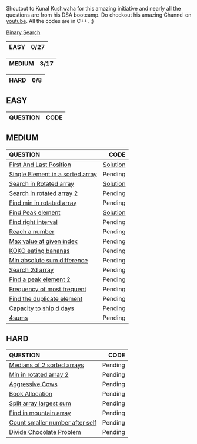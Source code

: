 Shoutout to Kunal Kushwaha for this amazing initiative and nearly all the questions are from his DSA bootcamp. Do checkout his 
amazing Channel on [youtube](https://www.youtube.com/c/KunalKushwaha/featured).
All the codes are in C++.  ;)

[Binary Search](https://github.com/VatsalNilay/Basic-DSA-CPP/blob/main/binary%20search/bSearch.cpp)

| EASY | 0/27 |
| ---- |---- |  

| MEDIUM | 3/17 |
| ---- |---- |  

| HARD | 0/8 |
| ---- |---- |  

## EASY

| QUESTION | CODE |
| :------- | ----: |

## MEDIUM
| QUESTION | CODE |
| :--- | ---: |
| [First And Last Position](https://leetcode.com/problems/find-first-and-last-position-of-element-in-sorted-array/) | [Solution](https://github.com/VatsalNilay/Basic-DSA-CPP/blob/main/binary%20search/firstAndLastIndex.cpp) |
| [Single Element in a sorted array](https://leetcode.com/problems/single-element-in-a-sorted-array/) | Pending |
| [Search in Rotated array](https://leetcode.com/problems/search-in-rotated-sorted-array/) | [Solution](https://github.com/VatsalNilay/Basic-DSA-CPP/blob/main/binary%20search/searchInRotatedArray.cpp) |
| [Search in rotated array 2](https://leetcode.com/problems/search-in-rotated-sorted-array-ii/) | Pending |
| [Find min in rotated array](https://leetcode.com/problems/find-minimum-in-rotated-sorted-array/) | Pending |
| [Find Peak element](https://leetcode.com/problems/find-peak-element/) | [Solution](https://github.com/VatsalNilay/Basic-DSA-CPP/blob/main/binary%20search/peakIndexInMountainArray.cpp) |
| [Find right interval](https://leetcode.com/problems/find-right-interval/) | Pending |
| [Reach a number](https://leetcode.com/problems/reach-a-number/) | Pending |
| [Max value at given index](https://leetcode.com/problems/maximum-value-at-a-given-index-in-a-bounded-array/) | Pending |
| [KOKO eating bananas](https://leetcode.com/problems/koko-eating-bananas/) | Pending |
| [Min absolute sum difference](https://leetcode.com/problems/minimum-absolute-sum-difference/) | Pending |
| [Search 2d array](https://leetcode.com/problems/search-a-2d-matrix/) | Pending |
| [Find a peak element 2](https://leetcode.com/problems/find-a-peak-element-ii/) | Pending |
| [Frequency of most frequent](https://leetcode.com/problems/frequency-of-the-most-frequent-element/) | Pending |
| [Find the duplicate element](https://leetcode.com/problems/find-the-duplicate-number/) | Pending |
| [Capacity to ship d days](https://leetcode.com/problems/capacity-to-ship-packages-within-d-days/) | Pending |
| [4sums](https://leetcode.com/problems/4sum/) | Pending |
## HARD
| QUESTION | CODE | 
| :--- | ---: |
| [Medians of 2 sorted arrays](https://leetcode.com/problems/median-of-two-sorted-arrays/) | Pending |
| [Min in rotated array 2](https://leetcode.com/problems/find-minimum-in-rotated-sorted-array-ii/) | Pending |
| [Aggressive Cows](https://www.spoj.com/problems/AGGRCOW/) | Pending |
| [Book Allocation](https://www.geeksforgeeks.org/allocate-minimum-number-pages/) | Pending |
| [Split array largest sum](https://leetcode.com/problems/split-array-largest-sum/) | Pending |
| [Find in mountain array](https://leetcode.com/problems/find-in-mountain-array/) | Pending |
| [Count smaller number after self](https://leetcode.com/problems/count-of-smaller-numbers-after-self/) | Pending |
| [Divide Chocolate Problem](https://curiouschild.github.io/leetcode/2019/06/21/divide-chocolate.html) | Pending |
